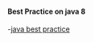 
#### Best Practice on java 8

 -[java best practice ](https://news.ycombinator.com/item?id=7680338)
